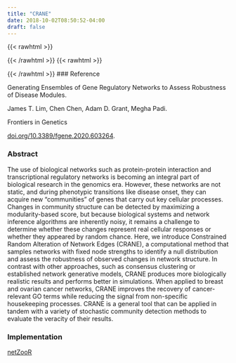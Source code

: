 ```yaml
---
title: "CRANE"
date: 2018-10-02T08:50:52-04:00
draft: false
---
```


{{< rawhtml >}}
<script type='text/javascript' src='https://d1bxh8uas1mnw7.cloudfront.net/assets/embed.js'></script>
{{< /rawhtml >}}
{{< rawhtml >}}
<div data-badge-popover="right" data-badge-type="donut" data-doi="doi.org/10.3389/fgene.2020.603264" data-hide-no-mentions="true" class="altmetric-embed"></div>
{{< /rawhtml >}}
### Reference

Generating Ensembles of Gene Regulatory Networks to Assess Robustness of Disease Modules. 

James T. Lim, Chen Chen, Adam D. Grant, Megha Padi.

Frontiers in Genetics

[doi.org/10.3389/fgene.2020.603264](https://www.frontiersin.org/articles/10.3389/fgene.2020.603264/full).

### Abstract

The use of biological networks such as protein-protein interaction and transcriptional regulatory networks is becoming an integral part of biological research in the genomics era. However, these networks are not static, and during phenotypic transitions like disease onset, they can acquire new “communities” of genes that carry out key cellular processes. Changes in community structure can be detected by maximizing a modularity-based score, but because biological systems and network inference algorithms are inherently noisy, it remains a challenge to determine whether these changes represent real cellular responses or whether they appeared by random chance. Here, we introduce Constrained Random Alteration of Network Edges (CRANE), a computational method that samples networks with fixed node strengths to identify a null distribution and assess the robustness of observed changes in network structure. In contrast with other approaches, such as consensus clustering or established network generative models, CRANE produces more biologically realistic results and performs better in simulations. When applied to breast and ovarian cancer networks, CRANE improves the recovery of cancer-relevant GO terms while reducing the signal from non-specific housekeeping processes. CRANE is a general tool that can be applied in tandem with a variety of stochastic community detection methods to evaluate the veracity of their results.

### Implementation

[netZooR](https://github.com/netZoo/netZooR)
